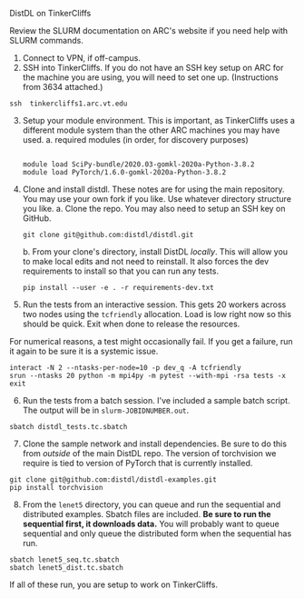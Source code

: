 
DistDL on TinkerCliffs

Review the SLURM documentation on ARC's website if you need help with SLURM commands.

1. Connect to VPN, if off-campus.
2. SSH into TinkerCliffs.  If you do not have an SSH key setup on ARC for the machine you are using, you will need to set one up.  (Instructions from 3634 attached.)

```
ssh  tinkercliffs1.arc.vt.edu

```


3. Setup your module environment.  This is important, as TinkerCliffs uses a different module system than the other ARC machines you may have used.
    a. required modules (in order, for discovery purposes)

    ```

    module load SciPy-bundle/2020.03-gomkl-2020a-Python-3.8.2
    module load PyTorch/1.6.0-gomkl-2020a-Python-3.8.2

    ```


4. Clone and install distdl.  These notes are for using the main repository.  You may use your own fork if you like.  Use whatever directory structure you like.
    a. Clone the repo.  You may also need to setup an SSH key on GitHub.

    ```
    git clone git@github.com:distdl/distdl.git

    ```

    b. From your clone's directory, install DistDL *locally*.  This will allow you to make local edits and not need to reinstall.  It also forces the dev requirements to install so that you can run any tests.

    ```
    pip install --user -e . -r requirements-dev.txt

    ```

5. Run the tests from an interactive session.  This gets 20 workers across two nodes using the `tcfriendly` allocation.  Load is low right now so this should be quick.  Exit when done to release the resources.

For numerical reasons, a test might occasionally fail.  If you get a failure, run it again to be sure it is a systemic issue.

```
interact -N 2 --ntasks-per-node=10 -p dev_q -A tcfriendly
srun --ntasks 20 python -m mpi4py -m pytest --with-mpi -rsa tests -x
exit

```

6. Run the tests from a batch session.  I've included a sample batch script.  The output will be in `slurm-JOBIDNUMBER.out`.

```
sbatch distdl_tests.tc.sbatch

```

7. Clone the sample network and install dependencies.  Be sure to do this from *outside* of the main DistDL repo. The version of torchvision we require is tied to version of PyTorch that is currently installed.

```
git clone git@github.com:distdl/distdl-examples.git
pip install torchvision

```

8. From the `lenet5` directory, you can queue and run the sequential and distributed examples.  Sbatch files are included.  **Be sure to run the sequential first, it downloads data.**  You will probably want to queue sequential and only queue the distributed form when the sequential has run.

```
sbatch lenet5_seq.tc.sbatch
sbatch lenet5_dist.tc.sbatch

```

If all of these run, you are setup to work on TinkerCliffs.



